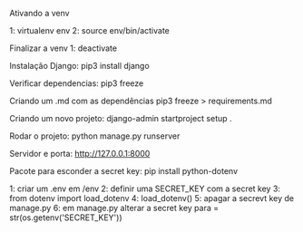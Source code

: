 Ativando a venv

1: virtualenv env
2: source env/bin/activate 

Finalizar a venv
1: deactivate

Instalação Django:
pip3 install django

Verificar dependencias:
pip3 freeze

Criando um .md com as dependências
pip3 freeze > requirements.md

Criando um novo projeto:
django-admin startproject setup .

Rodar o projeto:
python manage.py runserver

Servidor e porta: http://127.0.0.1:8000

Pacote para esconder a secret key: pip install python-dotenv

1: criar um .env em /env
2: definir uma SECRET_KEY com a secret key
3: from dotenv import load_dotenv
4: load_dotenv()
5: apagar a secrevt key de manage.py
6: em manage.py alterar a secret key para = str(os.getenv('SECRET_KEY'))
